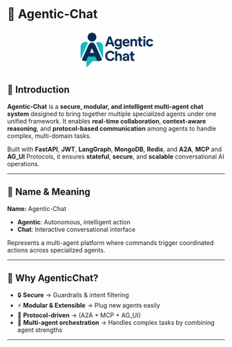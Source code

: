 # 🤖 Agentic-Chat

<p align="center">
  <img src="../assets/logo.png" alt="AgenticChat Logo" width="200"/>
</p>

## 🧠 Introduction

**Agentic-Chat** is a **secure, modular, and intelligent multi-agent chat system** designed to bring together multiple specialized agents under one unified framework. It enables **real-time collaboration**, **context-aware reasoning**, and **protocol-based communication** among agents to handle complex, multi-domain tasks.

Built with **FastAPI**, **JWT**, **LangGraph**, **MongoDB**, **Redis**, and **A2A**, **MCP** and **AG_UI** Protocols, it ensures **stateful**, **secure**, and **scalable** conversational AI operations.

---

## 🔷 Name & Meaning

**Name:** Agentic-Chat  

- **Agentic**: Autonomous, intelligent action  
- **Chat**: Interactive conversational interface  

Represents a multi-agent platform where commands trigger coordinated actions across specialized agents.

---

## 📌 Why AgenticChat?

- 🔒 **Secure** → Guardrails & intent filtering  
- ⚡ **Modular & Extensible** → Plug new agents easily  
- 🔗 **Protocol-driven** → (A2A + MCP + AG_UI)  
- 🧠 **Multi-agent orchestration** → Handles complex tasks by combining agent strengths  
---